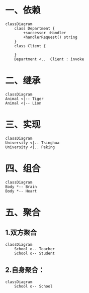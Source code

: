 # 一、依赖
```mermaid
classDiagram
    class Department {
        +successor :Handler
        +handlerRequest() string
    }
    class Client {
        
    }
    Department <..  Client : invoke
```

# 二、继承
```mermaid
classDiagram
Animal <|-- Tiger
Animal <|-- Lion
```

# 三、实现
```mermaid
classDiagram
University <|.. Tsinghua
University <|.. Peking
```


# 四、组合
```mermaid
classDiagram
Body *-- Brain
Body *-- Heart

```

# 五、聚合
## 1.双方聚合
```mermaid
classDiagram
    School o-- Teacher
    School o-- Student

```

## 2.自身聚合：
```mermaid
classDiagram
    School o-- School
```
